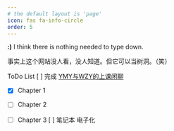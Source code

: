 ```yaml
---
# the default layout is 'page'
icon: fas fa-info-circle
order: 5
---
```


**:)**  I think there is nothing needed to type down.

事实上这个网站没人看，没人知道。但它可以当树洞。（笑）

ToDo List
[ ] 完成 [YMY与WZY的上课闲聊](/posts/note1/)
- [x] Chapter 1
- [ ] Chapter 2
- [ ] Chapter 3
[ ] 笔记本 电子化


